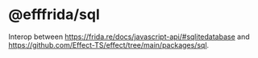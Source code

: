 # @efffrida/sql

Interop between https://frida.re/docs/javascript-api/#sqlitedatabase and https://github.com/Effect-TS/effect/tree/main/packages/sql.
